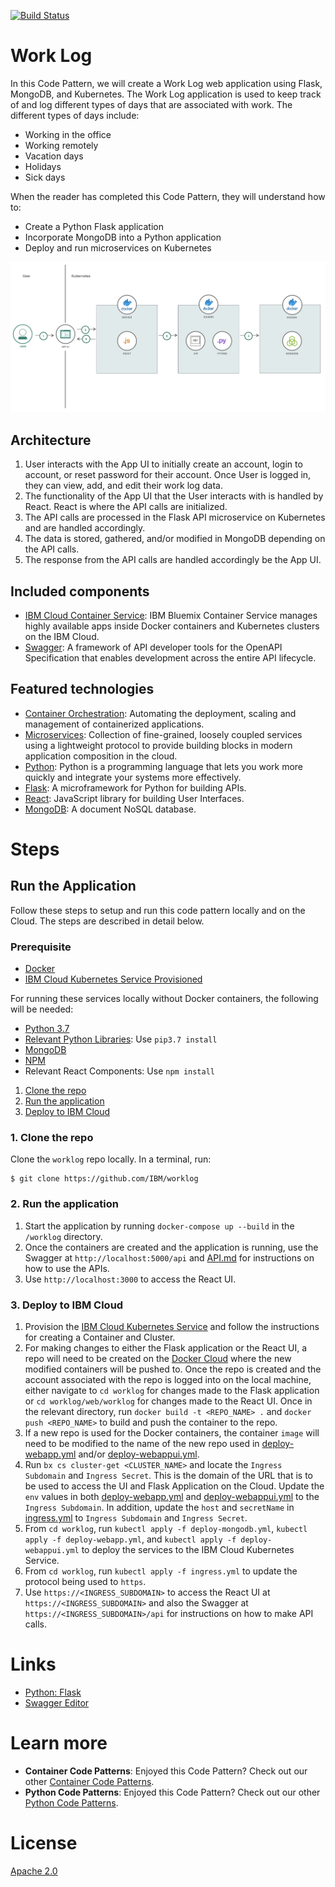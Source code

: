 [![Build Status](https://travis-ci.com/IBM/worklog.svg?branch=master)](https://travis-ci.com/IBM/worklog)

# Work Log
In this Code Pattern, we will create a Work Log web application using Flask, MongoDB, and Kubernetes. The Work Log application is used to keep track of and log different types of days that are associated with work. The different types of days include:

* Working in the office
* Working remotely
* Vacation days
* Holidays
* Sick days

When the reader has completed this Code Pattern, they will understand how to:

* Create a Python Flask application
* Incorporate MongoDB into a Python application
* Deploy and run microservices on Kubernetes


![](readme_images/architecture.png)

## Architecture

1. User interacts with the App UI to initially create an account, login to account, or reset password for their account. Once User is logged in, they can view, add, and edit their work log data.
2. The functionality of the App UI that the User interacts with is handled by React. React is where the API calls are initialized.
3. The API calls are processed in the Flask API microservice on Kubernetes and are handled accordingly.
4. The data is stored, gathered, and/or modified in MongoDB depending on the API calls.
5. The response from the API calls are handled accordingly be the App UI.


## Included components

* [IBM Cloud Container Service](https://console.bluemix.net/docs/containers/container_index.html):  IBM Bluemix Container Service manages highly available apps inside Docker containers and Kubernetes clusters on the IBM Cloud.
* [Swagger](https://swagger.io/): A framework of API developer tools for the OpenAPI Specification that enables development across the entire API lifecycle.

<!--Update this section-->
## Featured technologies

* [Container Orchestration](https://www.ibm.com/cloud-computing/bluemix/containers): Automating the deployment, scaling and management of containerized applications.
* [Microservices](https://www.ibm.com/developerworks/community/blogs/5things/entry/5_things_to_know_about_microservices?lang=en): Collection of fine-grained, loosely coupled services using a lightweight protocol to provide building blocks in modern application composition in the cloud.
* [Python](https://www.python.org/): Python is a programming language that lets you work more quickly and integrate your systems more effectively.
* [Flask](http://flask.pocoo.org/): A microframework for Python for building APIs.
* [React](https://facebook.github.io/react/): JavaScript library for building User Interfaces.
* [MongoDB](https://www.mongodb.com/): A document NoSQL database.


# Steps

## Run the Application
Follow these steps to setup and run this code pattern locally and on the Cloud. The steps are described in detail below.

### Prerequisite

* [Docker](https://www.docker.com/products/docker-desktop)
* [IBM Cloud Kubernetes Service Provisioned](https://www.ibm.com/cloud/container-service)

For running these services locally without Docker containers, the following will be needed:

* [Python 3.7](https://www.python.org/downloads/release/python-370/)
* [Relevant Python Libraries](requirements.txt): Use `pip3.7 install`
* [MongoDB](https://www.mongodb.com/download-center/v2/community)
* [NPM](https://www.npmjs.com/get-npm)
* Relevant React Components: Use `npm install`


1. [Clone the repo](#1-clone-the-repo)
2. [Run the application](#2-run-the-application)
3. [Deploy to IBM Cloud](#3-deploy-to-ibm-cloud)

### 1. Clone the repo

Clone the `worklog` repo locally. In a terminal, run:

```
$ git clone https://github.com/IBM/worklog
```

### 2. Run the application
1. Start the application by running `docker-compose up --build` in the `/worklog` directory.
2. Once the containers are created and the application is running, use the Swagger at `http://localhost:5000/api` and [API.md](API.md) for instructions on how to use the APIs.
3. Use `http://localhost:3000` to access the React UI.

### 3. Deploy to IBM Cloud
1. Provision the [IBM Cloud Kubernetes Service](https://www.ibm.com/cloud/container-service) and follow the instructions for creating a Container and Cluster.
2. For making changes to either the Flask application or the React UI, a repo will need to be created on the [Docker Cloud](https://cloud.docker.com/) where the new modified containers will be pushed to. Once the repo is created and the account associated with the repo is logged into on the local machine, either navigate to `cd worklog` for changes made to the Flask application or `cd worklog/web/worklog` for changes made to the React UI. Once in the relevant directory, run `docker build -t <REPO_NAME> .` and `docker push <REPO_NAME>` to build and push the container to the repo.
3. If a new repo is used for the Docker containers, the container `image` will need to be modified to the name of the new repo used in [deploy-webapp.yml](deploy-webapp.yml) and/or [deploy-webappui.yml](deploy-webappui.yml).
4. Run `bx cs cluster-get <CLUSTER_NAME>` and locate the `Ingress Subdomain` and `Ingress Secret`. This is the domain of the URL that is to be used to access the UI and Flask Application on the Cloud. Update the `env` values in both [deploy-webapp.yml](deploy-webapp.yml) and [deploy-webappui.yml](deploy-webappui.yml) to the `Ingress Subdomain`. In addition, update the `host` and `secretName` in [ingress.yml](ingress.yml) to `Ingress Subdomain` and `Ingress Secret`.
5. From `cd worklog`, run `kubectl apply -f deploy-mongodb.yml`, `kubectl apply -f deploy-webapp.yml`, and `kubectl apply -f deploy-webappui.yml` to deploy the services to the IBM Cloud Kubernetes Service.
6. From `cd worklog`, run `kubectl apply -f ingress.yml` to update the protocol being used to `https`.
7. Use `https://<INGRESS_SUBDOMAIN>` to access the React UI at `https://<INGRESS_SUBDOMAIN>` and also the Swagger at `https://<INGRESS_SUBDOMAIN>/api` for instructions on how to make API calls.


# Links
* [Python: Flask](http://flask.pocoo.org/)
* [Swagger Editor](https://editor.swagger.io/)


# Learn more
* **Container Code Patterns**: Enjoyed this Code Pattern? Check out our other [Container Code Patterns](https://developer.ibm.com/patterns/category/containers/).
* **Python Code Patterns**: Enjoyed this Code Pattern? Check out our other [Python Code Patterns](https://developer.ibm.com/patterns/category/python/).

# License
[Apache 2.0](LICENSE)
